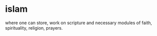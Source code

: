 # islam
where one can store, work on scripture and necessary modules of faith, spirituality, religion, prayers.
